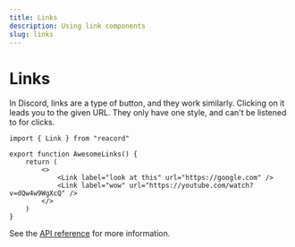 ```yaml
---
title: Links
description: Using link components
slug: links
---
```


# Links

In Discord, links are a type of button, and they work similarly. Clicking on it leads you to the given URL. They only have one style, and can't be listened to for clicks.

```tsx
import { Link } from "reacord"

export function AwesomeLinks() {
	return (
		<>
			<Link label="look at this" url="https://google.com" />
			<Link label="wow" url="https://youtube.com/watch?v=dQw4w9WgXcQ" />
		</>
	)
}
```

See the [API reference](/api/index.html#Link) for more information.
